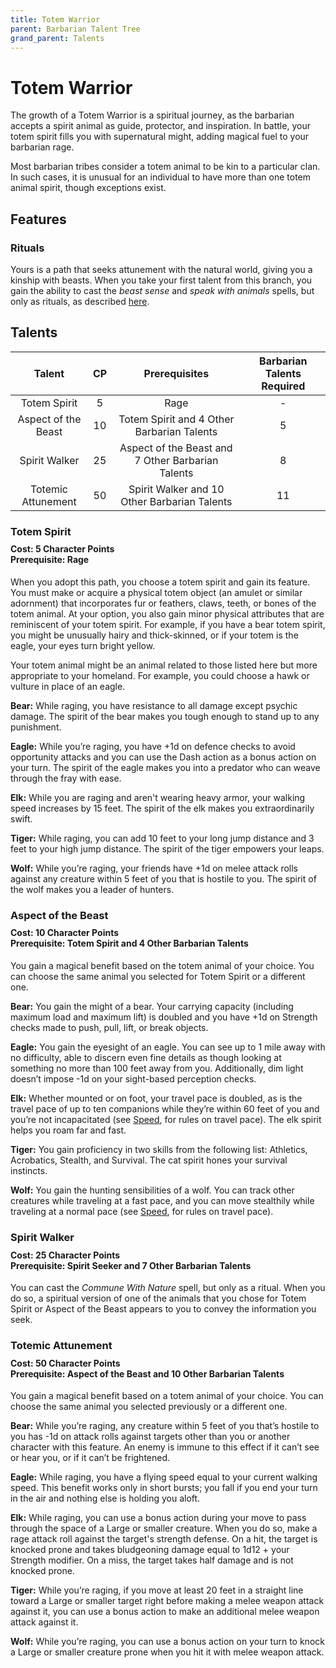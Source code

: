 ```yaml
---
title: Totem Warrior
parent: Barbarian Talent Tree
grand_parent: Talents
---
```


# Totem Warrior
The growth of a Totem Warrior is a spiritual journey, as the barbarian accepts a spirit animal as guide, protector, and inspiration. In battle, your totem spirit fills you with supernatural might, adding magical fuel to your barbarian rage.

Most barbarian tribes consider a totem animal to be kin to a particular clan. In such cases, it is unusual for an individual to have more than one totem animal spirit, though exceptions exist.

## Features

### Rituals
Yours is a path that seeks attunement with the natural world, giving you a kinship with beasts. When you take your first talent from this branch, you gain the ability to cast the *beast sense* and *speak with animals* spells, but only as rituals, as described [here](https://stormchaserroleplaying.com/stormchaserRPG/Spellcasting/WhatisaSpell/Rituals/).

## Talents

| Talent | CP | Prerequisites | Barbarian Talents Required |
|:------:|:--:|:-------------:|:--------------------------:|
| Totem Spirit        | 5  | Rage | - |
| Aspect of the Beast | 10 | Totem Spirit and 4 Other Barbarian Talents | 5 |
| Spirit Walker       | 25 | Aspect of the Beast and 7 Other Barbarian Talents | 8 |
| Totemic Attunement  | 50 | Spirit Walker and 10 Other Barbarian Talents | 11 |

### Totem Spirit

<div style="margin-top:-10px;"></div>

#### **Cost:** 5 Character Points<br>**Prerequisite:** Rage
When you adopt this path, you choose a totem spirit and gain its feature. You must make or acquire a physical totem object (an amulet or similar adornment) that incorporates fur or feathers, claws, teeth, or bones of the totem animal. At your option, you also gain minor physical attributes that are reminiscent of your totem spirit. For example, if you have a bear totem spirit, you might be unusually hairy and thick-skinned, or if your totem is the eagle, your eyes turn bright yellow.

Your totem animal might be an animal related to those listed here but more appropriate to your homeland. For example, you could choose a hawk or vulture in place of an eagle.

**Bear:** While raging, you have resistance to all damage except psychic damage. The spirit of the bear makes you tough enough to stand up to any punishment.

**Eagle:** While you’re raging, you have +1d on defence checks to avoid opportunity attacks and you can use the Dash action as a bonus action on your turn. The spirit of the eagle makes you into a predator who can weave through the fray with ease.

**Elk:** While you are raging and aren't wearing heavy armor, your walking speed increases by 15 feet. The spirit of the elk makes you extraordinarily swift.

**Tiger:** While raging, you can add 10 feet to your long jump distance and 3 feet to your high jump distance. The spirit of the tiger empowers your leaps.

**Wolf:** While you’re raging, your friends have +1d on melee attack rolls against any creature within 5 feet of you that is hostile to you. The spirit of the wolf makes you a leader of hunters.

### Aspect of the Beast

<div style="margin-top:-10px;"></div>

#### **Cost:** 10 Character Points<br>**Prerequisite:** Totem Spirit and 4 Other Barbarian Talents
You gain a magical benefit based on the totem animal of your choice. You can choose the same animal you selected for Totem Spirit or a different one.

**Bear:** You gain the might of a bear. Your carrying capacity (including maximum load and maximum lift) is doubled and you have +1d on Strength checks made to push, pull, lift, or break objects.

**Eagle:** You gain the eyesight of an eagle. You can see up to 1 mile away with no difficulty, able to discern even fine details as though looking at something no more than 100 feet away from you. Additionally, dim light doesn’t impose -1d on your sight-based perception checks.

**Elk:** Whether mounted or on foot, your travel pace is doubled, as is the travel pace of up to ten companions while they’re within 60 feet of you and you’re not incapacitated (see [Speed](https://stormchaserroleplaying.com/stormchaserRPG/Exploration/Movement/Speed/), for rules on travel pace). The elk spirit helps you roam far and fast.

**Tiger:** You gain proficiency in two skills from the following list: Athletics, Acrobatics, Stealth, and Survival. The cat spirit hones your survival instincts.

**Wolf:** You gain the hunting sensibilities of a wolf. You can track other creatures while traveling at a fast pace, and you can move stealthily while traveling at a normal pace (see [Speed](https://stormchaserroleplaying.com/stormchaserRPG/Exploration/Movement/Speed/), for rules on travel pace).

### Spirit Walker

<div style="margin-top:-10px;"></div>

#### **Cost:** 25 Character Points<br>**Prerequisite:** Spirit Seeker and 7 Other Barbarian Talents
You can cast the *Commune With Nature* spell, but only as a ritual. When you do so, a spiritual version of one of the animals that you chose for Totem Spirit or Aspect of the Beast appears to you to convey the information you seek.

### Totemic Attunement

<div style="margin-top:-10px;"></div>

#### **Cost:** 50 Character Points<br>**Prerequisite:** Aspect of the Beast and 10 Other Barbarian Talents
You gain a magical benefit based on a totem animal of your choice. You can choose the same animal you selected previously or a different one.

**Bear:** While you’re raging, any creature within 5 feet of you that’s hostile to you has -1d on attack rolls against targets other than you or another character with this feature. An enemy is immune to this effect if it can’t see or hear you, or if it can’t be frightened.

**Eagle:** While raging, you have a flying speed equal to your current walking speed. This benefit works only in short bursts; you fall if you end your turn in the air and nothing else is holding you aloft.

**Elk:** While raging, you can use a bonus action during your move to pass through the space of a Large or smaller creature. When you do so, make a rage attack roll against the target's strength defense. On a hit, the target is knocked prone and takes bludgeoning damage equal to 1d12 + your Strength modifier. On a miss, the target takes half damage and is not knocked prone.

**Tiger:** While you’re raging, if you move at least 20 feet in a straight line toward a Large or smaller target right before making a melee weapon attack against it, you can use a bonus action to make an additional melee weapon attack against it.

**Wolf:** While you’re raging, you can use a bonus action on your turn to knock a Large or smaller creature prone when you hit it with melee weapon attack.
